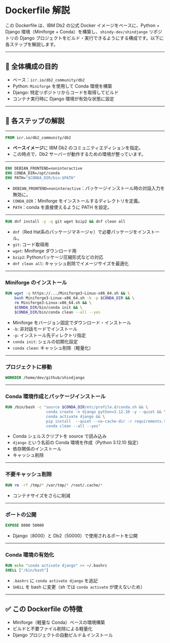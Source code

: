 
# Dockerfile 解説

この Dockerfile は、IBM Db2 の公式 Docker イメージをベースに、Python + Django 環境（Miniforge + Conda）を構築し、`shindy-dev/shindjango` リポジトリの Django プロジェクトをビルド・実行できるようにする構成です。以下に各ステップを解説します。

---

## 🔧 **全体構成の目的**
- ベース：`icr.io/db2_community/db2`
- Python: `Miniforge` を使用して Conda 環境を構築
- Django: 特定リポジトリからコードを取得してビルド
- コンテナ実行時に Django 環境が有効な状態に設定

---

## 🧱 **各ステップの解説**

---

```Dockerfile
FROM icr.io/db2_community/db2
```
- **ベースイメージ**に IBM Db2 のコミュニティエディションを指定。
- この時点で、Db2 サーバーが動作するための環境が整っています。

---

```Dockerfile
ENV DEBIAN_FRONTEND=noninteractive
ENV CONDA_DIR=/opt/conda
ENV PATH="$CONDA_DIR/bin:$PATH"
```
- `DEBIAN_FRONTEND=noninteractive`：パッケージインストール時の対話入力を無効に。
- `CONDA_DIR`：Miniforge をインストールするディレクトリを定義。
- `PATH`：conda を直接使えるように PATH を設定。

---

```Dockerfile
RUN dnf install -y -q git wget bzip2 && dnf clean all
```
- `dnf`（Red Hat系のパッケージマネージャ）で必要パッケージをインストール。
- `git`: コード取得用
- `wget`: Miniforge ダウンロード用
- `bzip2`: Pythonパッケージ圧縮形式などの対応
- `dnf clean all`: キャッシュ削除でイメージサイズを最適化

---

### Miniforge のインストール
```Dockerfile
RUN wget -q https://.../Miniforge3-Linux-x86_64.sh && \
    bash Miniforge3-Linux-x86_64.sh -b -p $CONDA_DIR && \
    rm Miniforge3-Linux-x86_64.sh && \
    $CONDA_DIR/bin/conda init && \
    $CONDA_DIR/bin/conda clean --all --yes
```
- Miniforge をバージョン固定でダウンロード・インストール
- `-b`: 非対話モードでインストール
- `-p`: インストール先ディレクトリ指定
- `conda init`: シェルの初期化設定
- `conda clean`: キャッシュ削除（軽量化）

---

### プロジェクトに移動
```Dockerfile
WORKDIR /home/dev/github/shindjango
```

---

### Conda 環境作成とパッケージインストール
```Dockerfile
RUN /bin/bash -c "source $CONDA_DIR/etc/profile.d/conda.sh && \
                  conda create -n django python=3.12.10 -y --quiet && \
                  conda activate django && \
                  pip install  --quiet --no-cache-dir -r requirements.txt && \
                  conda clean --all --yes"
```
- Conda シェルスクリプトを source で読み込み
- `django` という名前の Conda 環境を作成（Python 3.12.10 指定）
- 依存関係のインストール
- キャッシュ削除

---

### 不要キャッシュ削除
```Dockerfile
RUN rm -rf /tmp/* /var/tmp/* /root/.cache/*
```
- コンテナサイズをさらに削減

---

### ポートの公開
```Dockerfile
EXPOSE 8000 50000
```
- Django（8000）と Db2（50000）で使用されるポートを公開

---

### Conda 環境の有効化
```Dockerfile
RUN echo "conda activate django" >> ~/.bashrc
SHELL ["/bin/bash"]
```
- `.bashrc` に `conda activate django` を追記
- `SHELL` を bash に変更（sh では `conda activate` が使えないため）

---

## ✅ この Dockerfile の特徴
- Miniforge（軽量な Conda）ベースの環境構築
- ビルドと不要ファイル削除による軽量化
- Django プロジェクトの自動ビルド＆インストール
